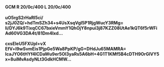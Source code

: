 #### GCM R 20/0c/400 L 20/0c/400
**uO5rgS2rHaRI5ci/**<br/>**s2jJ0ZQ/+hdTmSZh34+s4UsXsqVgl5P1RjgWucY3RMg=**<br/>**Ii/DYJ6k9TixqCC67bxieVmmY1QhOjY8npui3j87KZZ08UtAe1kQT6f5rWFiAd60VG3DA4t/81Dm4lxd...**<br/><br/>
**cxsEIeU5FXUpl+vX**<br/>**EfV+l9wSvmEis1PjpGe5Wa8PpKP/gG+DHdJu65MAMRA=**<br/>**IcaJYO6tHYf4lCDaWu9er5Ol3yaRs5A6bH+4G1T1KMf5B4cDTH9OrGlVY5x+8uiMvAsdyNLt3GdkHCMW...**